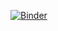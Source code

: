 [![Binder](https://mybinder.org/badge_logo.svg)](https://mybinder.org/v2/gh/cclamb/cs390_Notebooks/master)
